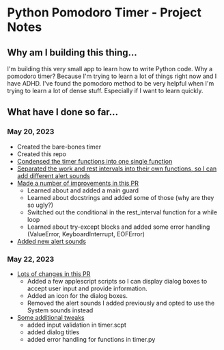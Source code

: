 # Python Pomodoro Timer - Project Notes

## Why am I building this thing...

I'm building this very small app to learn how to write Python code. Why a pomodoro timer? Because I'm trying to learn a lot of things right now and I have ADHD. I've found the pomodoro method to be very helpful when I'm trying to learn a lot of dense stuff. Especially if I want to learn quickly.

## What have I done so far...

### May 20, 2023

- Created the bare-bones timer
- Created this repo
- [Condensed the timer functions into one single function](https://github.com/stephburton/pom_timer/pull/1)
- [Separated the work and rest intervals into their own functions, so I can add different alert sounds](https://github.com/stephburton/pom_timer/pull/2)
- [Made a number of improvements in this PR](https://github.com/stephburton/pom_timer/pull/3)
  - Learned about and added a main guard
  - Learned about docstrings and added some of those (why are they so ugly?)
  - Switched out the conditional in the rest_interval function for a while loop
  - Learned about try-except blocks and added some error handling (ValueError, KeyboardInterrupt, EOFError)
- [Added new alert sounds](https://github.com/stephburton/pom_timer/pull/4)

### May 22, 2023

- [Lots of changes in this PR](https://github.com/stephburton/pom_timer/pull/5)
  - Added a few applescript scripts so I can display dialog boxes to accept user input and provide information.
  - Added an icon for the dialog boxes.
  - Removed the alert sounds I added previously and opted to use the System sounds instead
- [Some additional tweaks](https://github.com/stephburton/pom_timer/pull/5)
  - added input validation in timer.scpt
  - added dialog titles
  - added error handling for functions in timer.py
